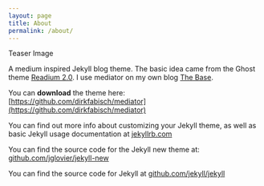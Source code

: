 ```yaml
---
layout: page
title: About
permalink: /about/
---
```

<div class="teaserimage">
    <div class="teaserimage-image" style="background-image: url("/assets/images/outdoor-1689777.jpg")">
        Teaser Image
    </div>
</div>

A medium inspired Jekyll blog theme. The basic idea came from the Ghost theme 
[Readium 2.0](http://www.svenread.com/readium-ghost-theme/). I use mediator on my own blog [The Base](blog.base68.com).

You can **download** the theme here:
[https://github.com/dirkfabisch/mediator](https://github.com/dirkfabisch/mediator) 

You can find out more info about customizing your Jekyll theme, as well as basic Jekyll usage documentation at [jekyllrb.com](http://jekyllrb.com/)

You can find the source code for the Jekyll new theme at: [github.com/jglovier/jekyll-new](https://github.com/jglovier/jekyll-new)

You can find the source code for Jekyll at [github.com/jekyll/jekyll](https://github.com/jekyll/jekyll)
